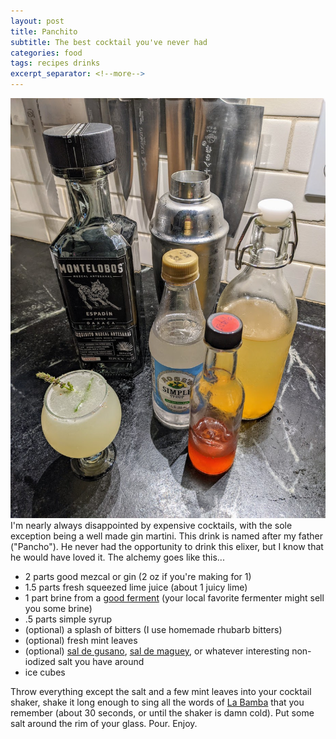 ```yaml
---
layout: post
title: Panchito
subtitle: The best cocktail you've never had
categories: food
tags: recipes drinks
excerpt_separator: <!--more-->
---
```

![panchito](/assets/images/panchito_montelobos.jpeg)
I'm nearly always disappointed by expensive cocktails, with the sole exception being a well made gin martini.  This drink is named after my father ("Pancho").  He never had the opportunity to drink this elixer, but I know that he would have loved it.  The alchemy goes like this...
<!--more-->
* 2 parts good mezcal or gin (2 oz if you're making for 1)
* 1.5 parts fresh squeezed lime juice (about 1 juicy lime)
* 1 part brine from a [good ferment](http://ozuke.com/the-other-escabeche/) (your local favorite fermenter might sell you some brine)
* .5 parts simple syrup
* (optional) a splash of bitters (I use homemade rhubarb bitters)  
* (optional) fresh mint leaves
* (optional) [sal de gusano](https://hablemosdeinsectos.com/sal-de-gusano/#:~:text=Lo%20que%20se%20conoce%20al%20respecto%20como%20sal,cuenta%20otro%20ingrediente%20como%20el%20chile%20de%20árbol.), [sal de maguey](https://en.wikipedia.org/wiki/Maguey_worm), or whatever interesting non-iodized salt you have around
* ice cubes

Throw everything except the salt and a few mint leaves into your cocktail shaker, shake it long enough to sing all the words of [La Bamba](https://www.youtube.com/watch?v=-bZ_-XuyM5Y) that you remember (about 30 seconds, or until the shaker is damn cold).  Put some salt around the rim of your glass.  Pour.  Enjoy. 
